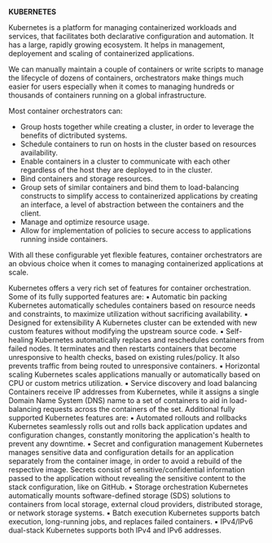 **KUBERNETES**

Kubernetes is a platform for managing containerized workloads and services, that facilitates both declarative configuration and automation. It has a large, rapidly growing ecosystem. It helps in management, deployement and scaling of containerized applications.

We can manually maintain a couple of containers or write scripts to manage the lifecycle of dozens of containers, orchestrators make things much easier for users especially when it comes to managing hundreds or thousands of containers running on a global infrastructure.

Most container orchestrators can:
- Group hosts together while creating a cluster, in order to leverage the benefits of dictributed systems.
- Schedule containers to run on hosts in the cluster based on resources availability.
- Enable containers in a cluster to communicate with each other regardless of the host they are deployed to in the cluster.
- Bind containers and storage resources.
- Group sets of similar containers and bind them to load-balancing constructs to simplify access to containerized applications by creating an interface, a level of abstraction between the containers and the client.
- Manage and optimize resource usage.
- Allow for implementation of policies to secure access to applications running inside containers.


With all these configurable yet flexible features, container orchestrators are an obvious choice when it comes to managing containerized applications at scale.

Kubernetes offers a very rich set of features for container orchestration. Some of its fully supported features are:
            ▪ Automatic bin packing
Kubernetes automatically schedules containers based on resource needs and constraints, to maximize utilization without sacrificing availability.
            ▪ Designed for extensibility
A Kubernetes cluster can be extended with new custom features without modifying the upstream source code.
            ▪ Self-healing
Kubernetes automatically replaces and reschedules containers from failed nodes. It terminates and then restarts containers that become unresponsive to health checks, based on existing rules/policy. It also prevents traffic from being routed to unresponsive containers.
            ▪ Horizontal scaling
Kubernetes scales applications manually or automatically based on CPU or custom metrics utilization.
            ▪ Service discovery and load balancing
Containers receive IP addresses from Kubernetes, while it assigns a single Domain Name System (DNS) name to a set of containers to aid in load-balancing requests across the containers of the set.
Additional fully supported Kubernetes features are:
            ▪ Automated rollouts and rollbacks
Kubernetes seamlessly rolls out and rolls back application updates and configuration changes, constantly monitoring the application's health to prevent any downtime.
            ▪ Secret and configuration management
Kubernetes manages sensitive data and configuration details for an application separately from the container image, in order to avoid a rebuild of the respective image. Secrets consist of sensitive/confidential information passed to the application without revealing the sensitive content to the stack configuration, like on GitHub.
            ▪ Storage orchestration
Kubernetes automatically mounts software-defined storage (SDS) solutions to containers from local storage, external cloud providers, distributed storage, or network storage systems.
            ▪ Batch execution
Kubernetes supports batch execution, long-running jobs, and replaces failed containers.
            ▪ IPv4/IPv6 dual-stack
Kubernetes supports both IPv4 and IPv6 addresses.